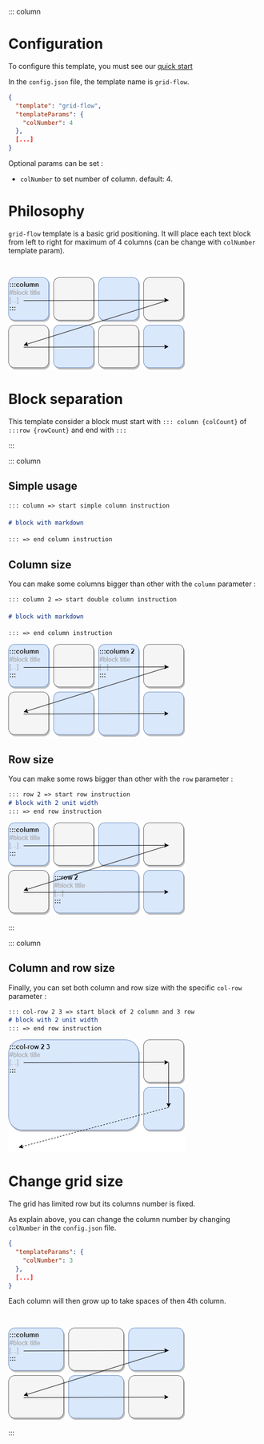 ::: column
# Configuration
To configure this template, you must see our [quick start](../quick-start/cheatsheet.html)

In the `config.json` file, the template name is `grid-flow`.

```json
{
  "template": "grid-flow",
  "templateParams": {
    "colNumber": 4
  },
  [...]
}
```

Optional params can be set :
 - `colNumber` to set number of column. default: 4.

# Philosophy

`grid-flow` template is a basic grid positioning. It will place each text block from left to right for maximum of 4 columns (can be change with `colNumber` template param).

&nbsp;

![Basic grid flow usage](assets/basic.png "Basic grid flow usage")

# Block separation
This template consider a block must start with `::: column {colCount}` of `:::row {rowCount}` and end with `:::`


:::

::: column

## Simple usage

```markdown
::: column => start simple column instruction

# block with markdown

::: => end column instruction
```

## Column size

You can make some columns bigger than other with the `column` parameter :

```markdown
::: column 2 => start double column instruction

# block with markdown

::: => end column instruction
```

![Column size usage](assets/col2.png "Column size usage")


## Row size

You can make some rows bigger than other with the `row` parameter :

```markdown
::: row 2 => start row instruction
# block with 2 unit width
::: => end row instruction 
```

![Row size usage](assets/row2.png "Row size usage")

:::

::: column

## Column and row size

Finally, you can set both column and row size with the specific `col-row` parameter :
```markdown
::: col-row 2 3 => start block of 2 column and 3 row
# block with 2 unit width
::: => end row instruction 
```

![Column and row size usage](assets/colrow.png "Column and row size usage")

# Change grid size

The grid has limited row but its columns number is fixed. 

As explain above, you can change the column number by changing `colNumber` in the `config.json` file.

```json
{
  "templateParams": {
    "colNumber": 3
  },
  [...]
}
```

Each column will then grow up to take spaces of then 4th column.

&nbsp;

![Column number usage](assets/3col.png "Column number usage")

:::

